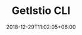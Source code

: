 ---
title: "GetIstio CLI"
date: 2018-12-29T11:02:05+06:00
icon: "ti-panel"
description: "Learn more about GetIstio CLI, how to install and manage it."
# type dont remove or customize
type : "docs"
weight: 1
# set these 2 to make it featured in homepage
featured: true
featureOrder: 1
# set alternate link for homepage
altLink: "/getistio-cli/what-is-getistio"
---